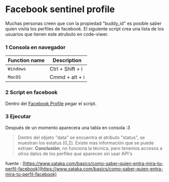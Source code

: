 # Facebook sentinel profile 

Muchas personas creen que con la propiedad "buddy_id" es posible saber quien visita los perfiles de facebook. El siguiente script crea una lista de los usuarios que tienen este atrubuto en code-viwer.



### 1 Consola en navegador
| Function name | Description                    |
| ------------- | ------------------------------ |
| `Windows`      | Ctrl + Shift + i      |
| `MacOS`   | Cmmd + alt + i     |


### 2 Script en facebook
Dentro del [Facebook Profile](https://www.facebook.com/profile/) pegar el script.


### 3 Ejecutar
Después de un momento aparecera una tabla en consola :3

>Dentro del objeto "data" se encuentra el atributo "status", se muestran los estatus [0,2]. Existe mas información que se puede extraer. **Conclusión**, no funciona la técnica, pero tenemos accesos a otros datos de los perfiles que aparecen sin usar API's

fuente : [https://www.xataka.com/basics/como-saber-quien-entra-mira-tu-perfil-facebook](https://www.xataka.com/basics/como-saber-quien-entra-mira-tu-perfil-facebook)